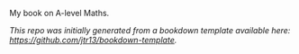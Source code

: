 My book on A-level Maths.

*This repo was initially generated from a bookdown template available here: https://github.com/jtr13/bookdown-template.*
